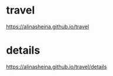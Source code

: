 # travel
https://alinasheina.github.io/travel

# details
https://alinasheina.github.io/travel/details

